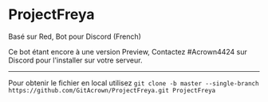# ProjectFreya
Basé sur Red, Bot pour Discord (French)

Ce bot étant encore à une version Preview, Contactez #Acrown4424 sur Discord pour l'installer sur votre serveur.

-----------------------------------------------------------

Pour obtenir le fichier en local utilisez 
`git clone -b master --single-branch https://github.com/GitAcrown/ProjectFreya.git ProjectFreya`
